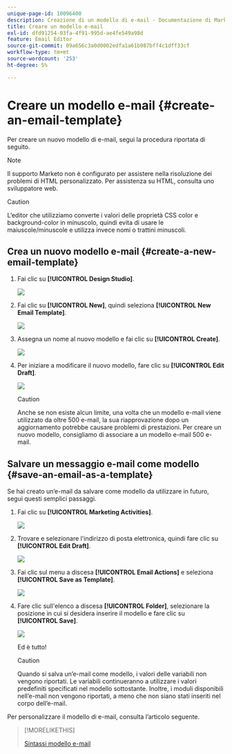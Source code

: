 ```yaml
---
unique-page-id: 10096400
description: Creazione di un modello di e-mail - Documentazione di Marketo - Documentazione del prodotto
title: Creare un modello e-mail
exl-id: dfd91254-03fa-4f91-995d-ae4fe549a98d
feature: Email Editor
source-git-commit: 09a656c3a0d0002edfa1a61b987bff4c1dff33cf
workflow-type: tm+mt
source-wordcount: '253'
ht-degree: 5%

---
```


# Creare un modello e-mail {#create-an-email-template}

Per creare un nuovo modello di e-mail, segui la procedura riportata di seguito.

>[!NOTE]
>
>Il supporto Marketo non è configurato per assistere nella risoluzione dei problemi di HTML personalizzato. Per assistenza su HTML, consulta uno sviluppatore web.

>[!CAUTION]
>
>L’editor che utilizziamo converte i valori delle proprietà CSS color e background-color in minuscolo, quindi evita di usare le maiuscole/minuscole e utilizza invece nomi o trattini minuscoli.

## Crea un nuovo modello e-mail {#create-a-new-email-template}

1. Fai clic su **[!UICONTROL Design Studio]**.

   ![](assets/designstudio.png)

1. Fai clic su **[!UICONTROL New]**, quindi seleziona **[!UICONTROL New Email Template]**.

   ![](assets/ds-two.png)

1. Assegna un nome al nuovo modello e fai clic su **[!UICONTROL Create]**.

   ![](assets/three-1.png)

1. Per iniziare a modificare il nuovo modello, fare clic su **[!UICONTROL Edit Draft]**.

   ![](assets/4.png)

   >[!CAUTION]
   >
   >Anche se non esiste alcun limite, una volta che un modello e-mail viene utilizzato da oltre 500 e-mail, la sua riapprovazione dopo un aggiornamento potrebbe causare problemi di prestazioni. Per creare un nuovo modello, consigliamo di associare a un modello e-mail 500 e-mail.

## Salvare un messaggio e-mail come modello {#save-an-email-as-a-template}

Se hai creato un’e-mail da salvare come modello da utilizzare in futuro, segui questi semplici passaggi.

1. Fai clic su **[!UICONTROL Marketing Activities]**.

   ![](assets/one.png)

1. Trovare e selezionare l&#39;indirizzo di posta elettronica, quindi fare clic su **[!UICONTROL Edit Draft]**.

   ![](assets/two-1.png)

1. Fai clic sul menu a discesa **[!UICONTROL Email Actions]** e seleziona **[!UICONTROL Save as Template]**.

   ![](assets/four-1.png)

1. Fare clic sull&#39;elenco a discesa **[!UICONTROL Folder]**, selezionare la posizione in cui si desidera inserire il modello e fare clic su **[!UICONTROL Save]**.

   ![](assets/five-1.png)

   Ed è tutto!

   >[!CAUTION]
   >
   >Quando si salva un’e-mail come modello, i valori delle variabili non vengono riportati. Le variabili continueranno a utilizzare i valori predefiniti specificati nel modello sottostante. Inoltre, i moduli disponibili nell’e-mail non vengono riportati, a meno che non siano stati inseriti nel corpo dell’e-mail.

Per personalizzare il modello di e-mail, consulta l’articolo seguente.

>[!MORELIKETHIS]
>
>[Sintassi modello e-mail](/help/marketo/product-docs/email-marketing/general/email-editor-2/email-template-syntax.md)
